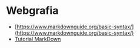# Webgrafia

- [https://www.markdownguide.org/basic-syntax/](https://www.markdownguide.org/basic-syntax/)
- [Tutorial MarkDown](https://squidfunk.github.io/mkdocs-material/reference/)